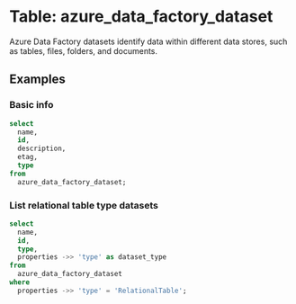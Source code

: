 # Table: azure_data_factory_dataset

Azure Data Factory datasets identify data within different data stores, such as tables, files, folders, and documents.

## Examples

### Basic info

```sql
select
  name,
  id,
  description,
  etag,
  type
from
  azure_data_factory_dataset;
```


### List relational table type datasets

```sql
select
  name,
  id,
  type,
  properties ->> 'type' as dataset_type
from
  azure_data_factory_dataset
where
  properties ->> 'type' = 'RelationalTable';
```